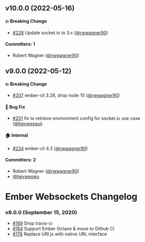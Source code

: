 

## v10.0.0 (2022-05-16)

#### :boom: Breaking Change
* [#228](https://github.com/thoov/ember-websockets/pull/228) Update socket.io to 3.x ([@rwwagner90](https://github.com/rwwagner90))

#### Committers: 1
- Robert Wagner ([@rwwagner90](https://github.com/rwwagner90))

## v9.0.0 (2022-05-12)

#### :boom: Breaking Change
* [#207](https://github.com/thoov/ember-websockets/pull/207) ember-cli 3.28, drop node 10 ([@rwwagner90](https://github.com/rwwagner90))

#### :bug: Bug Fix
* [#201](https://github.com/thoov/ember-websockets/pull/201) fix to retrieve environment config for socket.io use case ([@heyweswu](https://github.com/heyweswu))

#### :house: Internal
* [#224](https://github.com/thoov/ember-websockets/pull/224) ember-cli 4.3 ([@rwwagner90](https://github.com/rwwagner90))

#### Committers: 2
- Robert Wagner ([@rwwagner90](https://github.com/rwwagner90))
- [@heyweswu](https://github.com/heyweswu)

# Ember Websockets Changelog

### v8.0.0 (September 15, 2020)

- [#189](https://github.com/thoov/ember-websockets/pull/189) Drop travis-ci
- [#184](https://github.com/thoov/ember-websockets/pull/184) Support Ember Octane & move to Github CI
- [#178](https://github.com/thoov/ember-websockets/pull/173) Replace URI.js with native URL interface